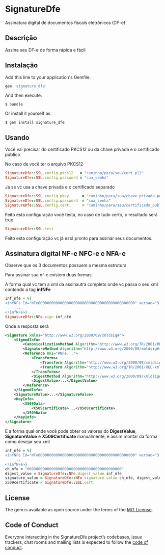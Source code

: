 # SignatureDfe

 Assinatura digital de documentos fiscais eletrônicos (DF-e)


## Descrição

Assine seu DF-e de forma rápida e fácil

## Instalação

Add this line to your application's Gemfile:

```ruby
gem 'signature_dfe'
```

And then execute:

    $ bundle

Or install it yourself as:

    $ gem install signature_dfe

## Usando

Você vai precisar do certificado PKCS12 ou da chave privada e o certificado público.

No caso de você ter o arquivo PKCS12

```ruby
SignatureDfe::SSL.config.pkcs12   = "caminho/para/seu/cert.p12"
SignatureDfe::SSL.config.password = "sua_senha"
```

Já se vc usa a chave privada e o certificado separado

```ruby
SignatureDfe::SSL.config.pkey      = "caminho/para/sua/chave_privada.pem"
SignatureDfe::SSL.config.password  = "sua_senha"
SignatureDfe::SSL.config.cert.     = "caminho/para/seu/certificado_publico.pem"
```

Feito esta configuração você testa, no caso de tudo certo, o resultado será true

```ruby
SignatureDfe::SSL.test
```

Feito esta configuração vc já está pronto para assinar seus documentos.

## Assinatura digital NF-e NFC-e e NFA-e 

Observe que os 3 documentos possuem a mesma estrutura

Para assinar sua nf-e existem duas formas

A forma qual vc tem a xml da assinautra completo onde vc passa o seu xml contendo a tag <b>infNFe</b>

```ruby
inf_nfe = %{
<infNFe Id="NFe00000000000000000000000000000000000000000000" versao="3.10">
	...
</infNFe>}
SignatureDfe::NFe.sign inf_nfe
```

Onde a resposta será

```xml
<Signature xmlns="http://www.w3.org/2000/09/xmldsig#">
	<SignedInfo>
		<CanonicalizationMethod Algorithm="http://www.w3.org/TR/2001/REC-xml-c14n-20010315"/>
		<SignatureMethod Algorithm="http://www.w3.org/2000/09/xmldsig#rsa-sha1"/>
		<Reference URI="#NFe...">
			<Transforms>
				<Transform Algorithm="http://www.w3.org/2000/09/xmldsig#enveloped-signature"/>
				<Transform Algorithm="http://www.w3.org/TR/2001/REC-xml-c14n-20010315"/>
			</Transforms>
			<DigestMethod Algorithm="http://www.w3.org/2000/09/xmldsig#sha1"/>
			<DigestValue>...</DigestValue>
		</Reference>
	</SignedInfo>
	<SignatureValue>...</SignatureValue>
	<KeyInfo>
		<X509Data>
			<X509Certificate>...</X509Certificate>
		</X509Data>
	</KeyInfo>
</Signature>
```

E a forma qual onde você pode obter os valores do <b>DigestValue</b>, <b>SignatureValue</b> e <b>X509Certificate</b> manualmente, e assim montar da forma como desejar seu xml

```ruby
inf_nfe = %{
<infNFe Id="NFe00000000000000000000000000000000000000000000" versao="3.10">
	...
</infNFe>}
ch_nfe = "0000000000000000000000000000000000000000000"
digest_value = SignatureDfe::NFe.digest_value inf_nfe
signature_value = SignatureDfe::NFe.signature_value ch_nfe, digest_value
x509certificate = SignatureDfe::SSL.cert
```

## License

The gem is available as open source under the terms of the [MIT License](https://opensource.org/licenses/MIT).

## Code of Conduct

Everyone interacting in the SignatureDfe project’s codebases, issue trackers, chat rooms and mailing lists is expected to follow the [code of conduct](https://github.com/[USERNAME]/signature_dfe/blob/master/CODE_OF_CONDUCT.md).
